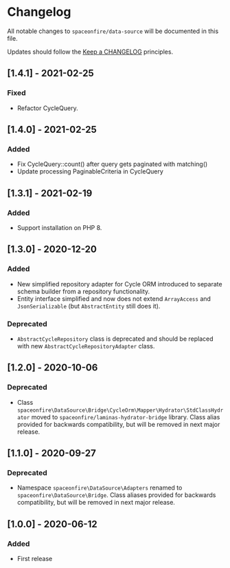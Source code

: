 # Changelog

All notable changes to `spaceonfire/data-source` will be documented in this file.

Updates should follow the [Keep a CHANGELOG](http://keepachangelog.com/) principles.

<!--
## [X.Y.Z] - YYYY-MM-DD
### Added
- Nothing

### Deprecated
- Nothing

### Fixed
- Nothing

### Removed
- Nothing

### Security
- Nothing
-->

## [1.4.1] - 2021-02-25

### Fixed

- Refactor CycleQuery.

## [1.4.0] - 2021-02-25

### Added

- Fix CycleQuery::count() after query gets paginated with matching()
- Update processing PaginableCriteria in CycleQuery

## [1.3.1] - 2021-02-19

### Added

- Support installation on PHP 8.

## [1.3.0] - 2020-12-20

### Added

- New simplified repository adapter for Cycle ORM introduced to separate schema builder from a repository functionality.
- Entity interface simplified and now does not extend `ArrayAccess` and `JsonSerializable` (but `AbstractEntity` still
  does it).

### Deprecated

- `AbstractCycleRepository` class is deprecated and should be replaced with new `AbstractCycleRepositoryAdapter` class.

## [1.2.0] - 2020-10-06

### Deprecated

- Class `spaceonfire\DataSource\Bridge\CycleOrm\Mapper\Hydrator\StdClassHydrator` moved to
  `spaceonfire/laminas-hydrator-bridge` library. Class alias provided for backwards compatibility, but will be removed
  in next major release.

## [1.1.0] - 2020-09-27

### Deprecated

- Namespace `spaceonfire\DataSource\Adapters` renamed to `spaceonfire\DataSource\Bridge`. Class aliases provided for
  backwards compatibility, but will be removed in next major release.

## [1.0.0] - 2020-06-12

### Added

- First release
